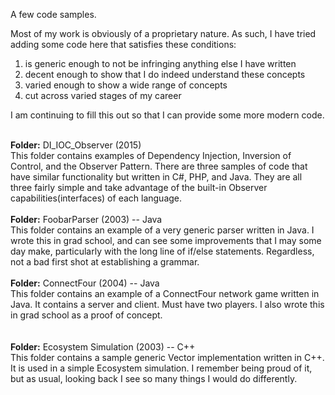 A few code samples.

Most of my work is obviously of a proprietary nature.  As such, I have tried adding some code here that satisfies these conditions:
<ol>
	<li> is generic enough to not be infringing anything else I have written </li>
	<li> decent enough to show that I do indeed understand these concepts</li>
	<li> varied enough to show a wide range of concepts</li>
	<li> cut across varied stages of my career</li>
</ol>

I am continuing to fill this out so that I can provide some more modern code.
<br /><br />

<strong>Folder:</strong> DI_IOC_Observer (2015)
<br />
This folder contains examples of Dependency Injection, Inversion of Control, and the Observer Pattern.  There are three samples of code that have similar functionality but written in C#, PHP, and Java.  They are all three fairly simple and take advantage of the built-in Observer capabilities(interfaces) of each language.
<br /><br />
<strong>Folder:</strong> FoobarParser (2003) -- Java
<br />
This folder contains an example of a very generic parser written in Java.  I wrote this in grad school, and can see some improvements that I may some day make, particularly with the long line of if/else statements.  Regardless, not a bad first shot at establishing a grammar.
<br /><br />
<strong>Folder:</strong> ConnectFour (2004) -- Java
<br />
This folder contains an example of a ConnectFour network game written in Java.  It contains a server and client.  Must have two players.  I also wrote this in grad school as a proof of concept.  
<br /><br />
<strong>Folder:</strong> Ecosystem Simulation (2003) -- C++
<br />
This folder contains a sample generic Vector implementation written in C++.  It is used in a simple Ecosystem simulation. I remember being proud of it, but as usual, looking back I see so many things I would do differently.
